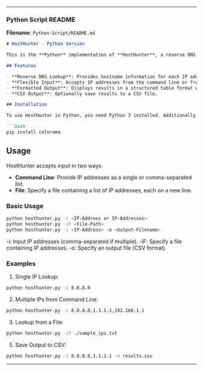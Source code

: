 
---

### Python Script README

**Filename**: `Python-Script/README.md`

```markdown
# HostHunter - Python Version

This is the **Python** implementation of **HostHunter**, a reverse DNS lookup tool for performing DNS lookups on individual IP addresses.

## Features

- **Reverse DNS Lookup**: Provides hostname information for each IP address.
- **Flexible Input**: Accepts IP addresses from the command line or from a file.
- **Formatted Output**: Displays results in a structured table format with color-coded status.
- **CSV Output**: Optionally save results to a CSV file.

## Installation

To use HostHunter in Python, you need Python 3 installed. Additionally, install `colorama` for colored output:

```bash
pip install colorama
```

## Usage

HostHunter accepts input in two ways:

- **Command Line**: Provide IP addresses as a single or comma-separated list.
- **File**: Specify a file containing a list of IP addresses, each on a new line.


### Basic Usage
```bash
python hosthunter.py -i <IP-Address or IP-Addresses>
python hosthunter.py -iF <File-Path>
python hosthunter.py -i <IP-Address> -o <Output-Filename>
```

-i: Input IP addresses (comma-separated if multiple).
-iF: Specify a file containing IP addresses.
-o: Specify an output file (CSV format).

### Examples

1. Single IP Lookup:
```bash
python hosthunter.py -i 8.8.8.8
```

2. Multiple IPs from Command Line:
```bash
python hosthunter.py -i 8.8.8.8,1.1.1.1,192.168.1.1
```

3. Lookup from a File:
```bash
python hosthunter.py -iF ./sample_ips.txt
```

5. Save Output to CSV:
```bash
python hosthunter.py -i 8.8.8.8,1.1.1.1 -o results.csv
```

---